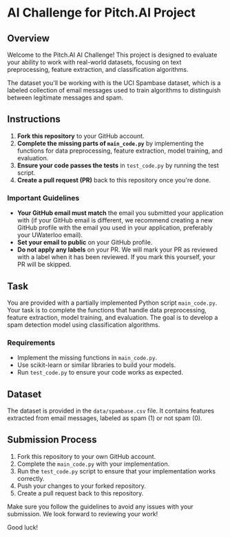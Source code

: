 # AI Challenge for Pitch.AI Project

## Overview

Welcome to the Pitch.AI AI Challenge! This project is designed to evaluate your ability to work with real-world datasets, focusing on text preprocessing, feature extraction, and classification algorithms.

The dataset you'll be working with is the UCI Spambase dataset, which is a labeled collection of email messages used to train algorithms to distinguish between legitimate messages and spam.

## Instructions

1. **Fork this repository** to your GitHub account.
2. **Complete the missing parts of `main_code.py`** by implementing the functions for data preprocessing, feature extraction, model training, and evaluation.
3. **Ensure your code passes the tests** in `test_code.py` by running the test script.
4. **Create a pull request (PR)** back to this repository once you're done.

### Important Guidelines

- **Your GitHub email must match** the email you submitted your application with (if your GitHub email is different, we recommend creating a new GitHub profile with the email you used in your application, preferably your UWaterloo email).
- **Set your email to public** on your GitHub profile.
- **Do not apply any labels** on your PR. We will mark your PR as reviewed with a label when it has been reviewed. If you mark this yourself, your PR will be skipped.

## Task

You are provided with a partially implemented Python script `main_code.py`. Your task is to complete the functions that handle data preprocessing, feature extraction, model training, and evaluation. The goal is to develop a spam detection model using classification algorithms.

### Requirements

- Implement the missing functions in `main_code.py`.
- Use scikit-learn or similar libraries to build your models.
- Run `test_code.py` to ensure your code works as expected.

## Dataset

The dataset is provided in the `data/spambase.csv` file. It contains features extracted from email messages, labeled as spam (1) or not spam (0).

## Submission Process

1. Fork this repository to your own GitHub account.
2. Complete the `main_code.py` with your implementation.
3. Run the `test_code.py` script to ensure that your implementation works correctly.
4. Push your changes to your forked repository.
5. Create a pull request back to this repository.

Make sure you follow the guidelines to avoid any issues with your submission. We look forward to reviewing your work!

Good luck!
